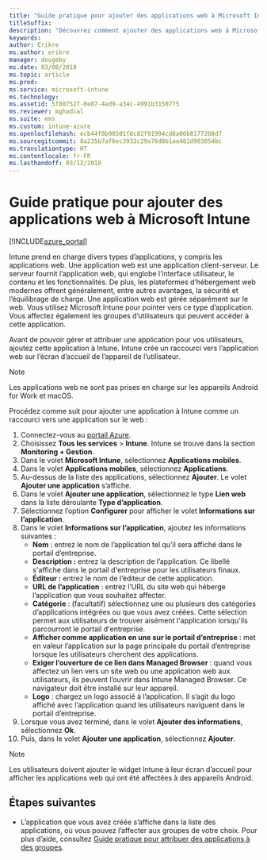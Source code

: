 ```yaml
---
title: "Guide pratique pour ajouter des applications web à Microsoft Intune"
titleSuffix: 
description: "Découvrez comment ajouter des applications web à Microsoft Intune."
keywords: 
author: Erikre
ms.author: erikre
manager: dougeby
ms.date: 03/08/2018
ms.topic: article
ms.prod: 
ms.service: microsoft-intune
ms.technology: 
ms.assetid: 5f08752f-0e87-4ad9-a34c-4991b3150775
ms.reviewer: mghadial
ms.suite: ems
ms.custom: intune-azure
ms.openlocfilehash: ecb44f8b98501f6c82f91994cd8a06b8177208d7
ms.sourcegitcommit: 8a235b7af6ec3932c29a76d0b1aa481d983054bc
ms.translationtype: HT
ms.contentlocale: fr-FR
ms.lasthandoff: 03/12/2018
---
```

# <a name="how-to-add-web-apps-to-microsoft-intune"></a>Guide pratique pour ajouter des applications web à Microsoft Intune

[!INCLUDE[azure_portal](./includes/azure_portal.md)]

Intune prend en charge divers types d’applications, y compris les applications web. Une application web est une application client-serveur. Le serveur fournit l’application web, qui englobe l’interface utilisateur, le contenu et les fonctionnalités. De plus, les plateformes d’hébergement web modernes offrent généralement, entre autres avantages, la sécurité et l’équilibrage de charge. Une application web est gérée séparément sur le web. Vous utilisez Microsoft Intune pour pointer vers ce type d’application. Vous affectez également les groupes d’utilisateurs qui peuvent accéder à cette application. 

Avant de pouvoir gérer et attribuer une application pour vos utilisateurs, ajoutez cette application à Intune. Intune crée un raccourci vers l’application web sur l’écran d’accueil de l’appareil de l’utilisateur.

> [!Note]
> Les applications web ne sont pas prises en charge sur les appareils Android for Work et macOS.

Procédez comme suit pour ajouter une application à Intune comme un raccourci vers une application sur le web :

1. Connectez-vous au [portail Azure](https://portal.azure.com).
2. Choisissez **Tous les services** > **Intune**. Intune se trouve dans la section **Monitoring + Gestion**.
3. Dans le volet **Microsoft Intune**, sélectionnez **Applications mobiles**.
4. Dans le volet **Applications mobiles**, sélectionnez **Applications**.
5. Au-dessus de la liste des applications, sélectionnez **Ajouter**. Le volet **Ajouter une application** s’affiche.
6. Dans le volet **Ajouter une application**, sélectionnez le type **Lien web** dans la liste déroulante **Type d’application**.
7. Sélectionnez l’option **Configurer** pour afficher le volet **Informations sur l’application**.
8. Dans le volet **Informations sur l’application**, ajoutez les informations suivantes :
    - **Nom** : entrez le nom de l’application tel qu’il sera affiché dans le portail d’entreprise.
    - **Description :** entrez la description de l’application. Ce libellé s'affiche dans le portail d'entreprise pour les utilisateurs finaux.
    - **Éditeur :** entrez le nom de l’éditeur de cette application.
    - **URL de l’application** : entrez l’URL du site web qui héberge l’application que vous souhaitez affecter.
    - **Catégorie** : (facultatif) sélectionnez une ou plusieurs des catégories d’applications intégrées ou que vous avez créées. Cette sélection permet aux utilisateurs de trouver aisément l'application lorsqu'ils parcourront le portail d'entreprise.
    - **Afficher comme application en une sur le portail d’entreprise** : met en valeur l’application sur la page principale du portail d’entreprise lorsque les utilisateurs cherchent des applications.
    - **Exiger l’ouverture de ce lien dans Managed Browser** : quand vous affectez un lien vers un site web ou une application web aux utilisateurs, ils peuvent l’ouvrir dans Intune Managed Browser. Ce navigateur doit être installé sur leur appareil.
    - **Logo** : chargez un logo associé à l’application. Il s’agit du logo affiché avec l’application quand les utilisateurs naviguent dans le portail d’entreprise.
9. Lorsque vous avez terminé, dans le volet **Ajouter des informations**, sélectionnez **Ok**.
10. Puis, dans le volet **Ajouter une application**, sélectionnez **Ajouter**.

> [!Note]
> Les utilisateurs doivent ajouter le widget Intune à leur écran d’accueil pour afficher les applications web qui ont été affectées à des appareils Android.

## <a name="next-steps"></a>Étapes suivantes

- L’application que vous avez créée s’affiche dans la liste des applications, où vous pouvez l’affecter aux groupes de votre choix. Pour plus d’aide, consultez [Guide pratique pour attribuer des applications à des groupes](apps-deploy.md).